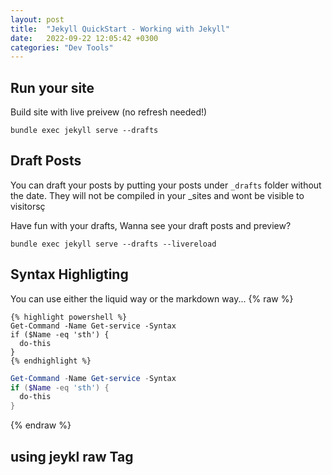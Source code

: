 ```yaml
---
layout: post
title:  "Jekyll QuickStart - Working with Jekyll"
date:   2022-09-22 12:05:42 +0300
categories: "Dev Tools"
---
```


## Run your site
Build site with live preivew (no refresh needed!)
```
bundle exec jekyll serve --drafts
```
## Draft Posts
You can draft your posts by putting your posts under ```_drafts``` folder without the date. They  will not be compiled in your _sites and wont be visible to visitorsç

Have fun with your drafts, Wanna see your draft posts and preview?
```
bundle exec jekyll serve --drafts --livereload
```

## Syntax Highligting
You can use either the liquid way or the markdown way...
{% raw %}
```liquid
{% highlight powershell %}
Get-Command -Name Get-service -Syntax
if ($Name -eq 'sth') {
  do-this
}
{% endhighlight %}
```
```powershell
Get-Command -Name Get-service -Syntax
if ($Name -eq 'sth') {
  do-this
}
```
{% endraw %}


## using jeykl raw Tag